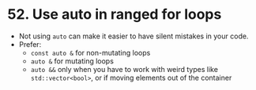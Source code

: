 # 52. Use auto in ranged for loops

- Not using `auto` can make it easier to have silent mistakes in your code.
- Prefer:
	- `const auto &` for non-mutating loops 
	- `auto &` for mutating loops 
	- `auto &&` only when you have to work with weird types like `std::vector<bool>`, or if moving elements out of the container